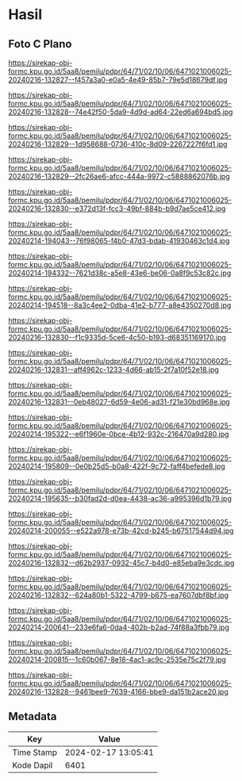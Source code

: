 # Hasil

## Foto C Plano

https://sirekap-obj-formc.kpu.go.id/5aa8/pemilu/pdpr/64/71/02/10/06/6471021006025-20240216-132827--f457a3a0-e0a5-4e49-85b7-79e5d18679df.jpg

https://sirekap-obj-formc.kpu.go.id/5aa8/pemilu/pdpr/64/71/02/10/06/6471021006025-20240216-132828--74e42f50-5da9-4d9d-ad64-22ed6a694bd5.jpg

https://sirekap-obj-formc.kpu.go.id/5aa8/pemilu/pdpr/64/71/02/10/06/6471021006025-20240216-132829--1d958688-0736-410c-8d09-2267227f6fd1.jpg

https://sirekap-obj-formc.kpu.go.id/5aa8/pemilu/pdpr/64/71/02/10/06/6471021006025-20240216-132829--2fc26ae6-afcc-444a-9972-c5888862076b.jpg

https://sirekap-obj-formc.kpu.go.id/5aa8/pemilu/pdpr/64/71/02/10/06/6471021006025-20240216-132830--e372d13f-fcc3-49bf-884b-b9d7ae5ce412.jpg

https://sirekap-obj-formc.kpu.go.id/5aa8/pemilu/pdpr/64/71/02/10/06/6471021006025-20240214-194043--76f98065-f4b0-47d3-bdab-41930463c1d4.jpg

https://sirekap-obj-formc.kpu.go.id/5aa8/pemilu/pdpr/64/71/02/10/06/6471021006025-20240214-194332--7621d38c-a5e8-43e6-be06-0a8f9c53c82c.jpg

https://sirekap-obj-formc.kpu.go.id/5aa8/pemilu/pdpr/64/71/02/10/06/6471021006025-20240214-194518--8a3c4ee2-0dba-41e2-b777-a8e4350270d8.jpg

https://sirekap-obj-formc.kpu.go.id/5aa8/pemilu/pdpr/64/71/02/10/06/6471021006025-20240216-132830--f1c9335d-5ce6-4c50-b193-d68351169170.jpg

https://sirekap-obj-formc.kpu.go.id/5aa8/pemilu/pdpr/64/71/02/10/06/6471021006025-20240216-132831--aff4962c-1233-4d66-ab15-2f7a10f52e18.jpg

https://sirekap-obj-formc.kpu.go.id/5aa8/pemilu/pdpr/64/71/02/10/06/6471021006025-20240216-132831--0eb48027-6d59-4e06-ad31-f21e30bd968e.jpg

https://sirekap-obj-formc.kpu.go.id/5aa8/pemilu/pdpr/64/71/02/10/06/6471021006025-20240214-195322--e6f1960e-0bce-4b12-932c-216470a9d280.jpg

https://sirekap-obj-formc.kpu.go.id/5aa8/pemilu/pdpr/64/71/02/10/06/6471021006025-20240214-195809--0e0b25d5-b0a8-422f-9c72-faff4befede8.jpg

https://sirekap-obj-formc.kpu.go.id/5aa8/pemilu/pdpr/64/71/02/10/06/6471021006025-20240214-195635--b30fad2d-d0ea-4438-ac36-a995396d1b79.jpg

https://sirekap-obj-formc.kpu.go.id/5aa8/pemilu/pdpr/64/71/02/10/06/6471021006025-20240214-200055--e522a978-e73b-42cd-b245-b67517544d94.jpg

https://sirekap-obj-formc.kpu.go.id/5aa8/pemilu/pdpr/64/71/02/10/06/6471021006025-20240216-132832--d62b2937-0932-45c7-b4d0-e85eba9e3cdc.jpg

https://sirekap-obj-formc.kpu.go.id/5aa8/pemilu/pdpr/64/71/02/10/06/6471021006025-20240216-132832--624a80b1-5322-4799-b675-ea7607dbf8bf.jpg

https://sirekap-obj-formc.kpu.go.id/5aa8/pemilu/pdpr/64/71/02/10/06/6471021006025-20240214-200641--233e6fa6-0da4-402b-b2ad-74f88a3fbb79.jpg

https://sirekap-obj-formc.kpu.go.id/5aa8/pemilu/pdpr/64/71/02/10/06/6471021006025-20240214-200815--1c60b067-8e18-4ac1-ac9c-2535e75c2f79.jpg

https://sirekap-obj-formc.kpu.go.id/5aa8/pemilu/pdpr/64/71/02/10/06/6471021006025-20240216-132828--9461bee9-7639-4166-bbe9-da151b2ace20.jpg


## Metadata

| Key        | Value               |
| ---------- | ------------------- |
| Time Stamp | 2024-02-17 13:05:41 |
| Kode Dapil | 6401                |



